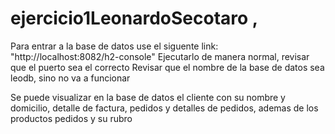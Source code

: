 # ejercicio1LeonardoSecotaro  , 
Para entrar a la base de datos use el siguente link: "http://localhost:8082/h2-console" 
Ejecutarlo de manera normal, revisar que el puerto sea el correcto 
Revisar que el nombre de la base de datos sea leodb, sino no va a funcionar

Se puede visualizar en la base de datos el cliente con su nombre y domicilio, detalle de factura, pedidos y detalles de pedidos, ademas de los productos pedidos y su rubro
